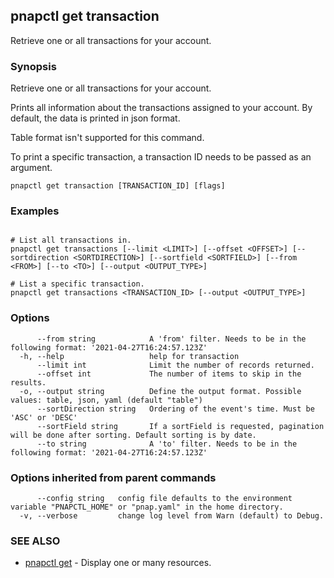 ## pnapctl get transaction

Retrieve one or all transactions for your account.

### Synopsis

Retrieve one or all transactions for your account.

Prints all information about the transactions assigned to your account.
By default, the data is printed in json format.

Table format isn't supported for this command.

To print a specific transaction, a transaction ID needs to be passed as an argument.

```
pnapctl get transaction [TRANSACTION_ID] [flags]
```

### Examples

```

# List all transactions in.
pnapctl get transactions [--limit <LIMIT>] [--offset <OFFSET>] [--sortdirection <SORTDIRECTION>] [--sortfield <SORTFIELD>] [--from <FROM>] [--to <TO>] [--output <OUTPUT_TYPE>]

# List a specific transaction.
pnapctl get transactions <TRANSACTION_ID> [--output <OUTPUT_TYPE>]
```

### Options

```
      --from string            A 'from' filter. Needs to be in the following format: '2021-04-27T16:24:57.123Z'
  -h, --help                   help for transaction
      --limit int              Limit the number of records returned.
      --offset int             The number of items to skip in the results.
  -o, --output string          Define the output format. Possible values: table, json, yaml (default "table")
      --sortDirection string   Ordering of the event's time. Must be 'ASC' or 'DESC'
      --sortField string       If a sortField is requested, pagination will be done after sorting. Default sorting is by date.
      --to string              A 'to' filter. Needs to be in the following format: '2021-04-27T16:24:57.123Z'
```

### Options inherited from parent commands

```
      --config string   config file defaults to the environment variable "PNAPCTL_HOME" or "pnap.yaml" in the home directory.
  -v, --verbose         change log level from Warn (default) to Debug.
```

### SEE ALSO

* [pnapctl get](pnapctl_get.md)	 - Display one or many resources.

